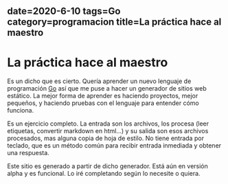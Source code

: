 date=2020-6-10
tags=Go
category=programacion
title=La práctica hace al maestro
---
# La práctica hace al maestro

Es un dicho que es cierto. Quería aprender un nuevo lenguaje de programación [Go](https://golang.org/)
así que me puse a hacer un generador de sitios web estático.
La mejor forma de aprender es haciendo proyectos, mejor pequeños, y haciendo pruebas con el lenguaje
para entender cómo funciona.

Es un ejercicio completo. La entrada son los archivos, los procesa (leer etiquetas, convertir markdown en html...) y
su salida son esos archivos procesados, mas alguna copia de hoja de estilo. 
No tiene entrada por teclado, que es un método común para recibir entrada inmediada y obtener una respuesta.

Este sitio es generado a partir de dicho generador. Está aún en versión alpha y es funcional.
Lo iré completando según lo necesite o quiera.

